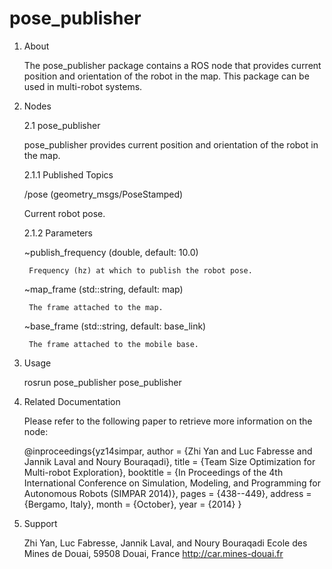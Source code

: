 pose_publisher
==============

1. About

    The pose_publisher package contains a ROS node that provides current position and orientation of the robot in the map. This package can be used in multi-robot systems.

2. Nodes

    2.1 pose_publisher
    
    pose_publisher provides current position and orientation of the robot in the map.

    2.1.1 Published Topics
    
    /pose (geometry_msgs/PoseStamped)
    
      Current robot pose. 

    2.1.2 Parameters
    
      ~publish_frequency (double, default: 10.0)
      
        Frequency (hz) at which to publish the robot pose. 

      ~map_frame (std::string, default: map)
      
        The frame attached to the map. 

      ~base_frame (std::string, default: base_link)
      
        The frame attached to the mobile base.
        
3. Usage

    rosrun pose_publisher pose_publisher

4. Related Documentation

    Please refer to the following paper to retrieve more information on the node:

    @inproceedings{yz14simpar,
    author = {Zhi Yan and Luc Fabresse and Jannik Laval and Noury Bouraqadi},
    title = {Team Size Optimization for Multi-robot Exploration},
    booktitle = {In Proceedings of the 4th International Conference on Simulation, Modeling, and Programming for Autonomous Robots (SIMPAR 2014)},
    pages = {438--449},
    address = {Bergamo, Italy},
    month = {October},
    year = {2014}
    }

5. Support

    Zhi Yan, Luc Fabresse, Jannik Laval, and Noury Bouraqadi
    Ecole des Mines de Douai, 59508 Douai, France
    http://car.mines-douai.fr


